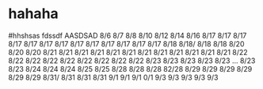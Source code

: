 # hahaha
#hhshsas
fdssdf
AASDSAD
8/6
8/7
8/8
8/10
8/12
8/14
8/16
8/17 8/17 8/17 8/17 8/17 8/17 8/17 8/17 8/17 8/17 8/17 8/17 8/17 
8/18 8/18/ 8/18 8/18
8/20 8/20 8/20
8/21 8/21 8/21 8/21 8/21 8/21 8/21 8/21 8/21 8/21 8/21 8/21
8/22 8/22 8/22 8/22 8/22 8/22 8/22 8/22 8/22
8/23 8/23 8/23 8/23 8/23 ...
8/23 8/23
8/24 8/24 8/24 8/25 8/25
8/28 8/28 8/28 82/28
8/29 8/29 8/29 8/29 8/29 8/29
8/31/ 8/31 8/31 8/31
9/1 9/1 9/1 0/1
9/3 9/3 9/3 9/3 9/3
